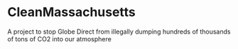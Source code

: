 # CleanMassachusetts
A project to stop Globe Direct from illegally dumping hundreds of thousands of tons of CO2 into our atmosphere
